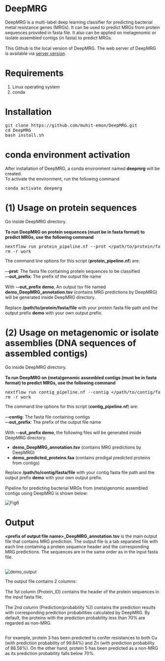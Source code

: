 # DeepMRG
DeepMRG is a multi-label deep learning classifier for predicting bacterial metal resistance genes (MRGs). It can be used to predict MRGs from protein sequences provided in fasta file. It also can be applied on metagenomic or isolate assembled contigs (in fasta) to predict MRGs. <br><br>
This Github is the local version of DeepMRG. The web server of DeepMRG is available via <a href="https://deepmrg.cs.vt.edu/deepmrg">server version</a>. 
# Requirements
<ol>
  <li>Linux operating system</li>
  <li>conda</li>
</ol>

# Installation
<pre>
git clone https://<i></i>github.com/muhit-emon/DeepMRG.git
cd DeepMRG
bash install.sh
</pre>
# conda environment activation
After installation of DeepMRG, a conda environment named <b>deepmrg</b> will be created.<br>
To activate the environment, run the following command <br>
<pre>
conda activate deepmrg
</pre>
# (1) Usage on protein sequences
Go inside DeepMRG directory. <br> <br>
<b>To run DeepMRG on protein sequences (must be in fasta format) to predict MRGs, use the following command</b> <br>
<pre>
nextflow run protein_pipeline.nf --prot &lt/path/to/protein/fasta/file&gt --out_prefix &ltprefix of output file name&gt
rm -r work
</pre>
The command line options for this script (<b>protein_pipeline.nf</b>) are: <br><br>
<b>--prot</b>: The fasta file containing protein sequences to be classified <br>
<b>--out_prefix</b>: The prefix of the output file name <br><br>
With <b>--out_prefix demo</b>, An output tsv file named <b>demo_DeepMRG_annotation.tsv</b> (contains MRG predictions by DeepMRG) will be generated inside DeepMRG directory. <br><br>
Replace <b>/path/to/protein/fasta/file</b> with your protein fasta file path and the output prefix <b>demo</b> with your own output prefix.
# (2) Usage on metagenomic or isolate assemblies (DNA sequences of assembled contigs)
Go inside DeepMRG directory. <br> <br>
<b>To run DeepMRG on (meta)genomic assembled contigs (must be in fasta format) to predict MRGs, use the following command</b> <br>
<pre>
nextflow run contig_pipeline.nf --contig &lt/path/to/contig/fasta/file&gt --out_prefix &ltprefix of output file name&gt
rm -r work
</pre>
The command line options for this script (<b>contig_pipeline.nf</b>) are: <br><br>
<b>--contig</b>: The fasta file containing contigs <br>
<b>--out_prefix</b>: The prefix of the output file name <br><br>
With <b>--out_prefix demo</b>, the following files will be generated inside DeepMRG directory.

<ul>
  <li><b>demo_DeepMRG_annotation.tsv</b> (contains MRG predictions by DeepMRG)</li>
  <li><b>demo_predicted_proteins.faa</b> (contains prodigal predicted proteins from contigs)</li>
</ul>

Replace <b>/path/to/contig/fasta/file</b> with your contig fasta file path and the output prefix <b>demo</b> with your own output prefix. <br><br>
Pipeline for predicting bacterial MRGs from (meta)genomic assembled contigs using DeepMRG is shown below:

![Fig6](https://drive.google.com/uc?export=view&id=1Nph1cXD6rJN0VSrwdKKpTVfUisx0rB6H)

# Output
<b>&lt;prefix of output file name&gt;_DeepMRG_annotation.tsv</b> is the main output file that contains MRG prediction. The output file is a tab separated file with each line containing a protein sequence header and the corresponding MRG predictions. The sequences are in the same order as in the input fasta file. <br><br>

![demo_output](https://drive.google.com/uc?export=view&id=1-pw5s0s6-eZwOe8OZ-woVWkd6kLqmNMM)

The output file contains 2 columns:<br><br>
The 1st  column (Protein_ID) contains the header of the protein sequences in the input fasta file.<br><br>
The 2nd column (Prediction(probability %)) contains the prediction results with corresponding prediction probabilities calculated by DeepMRG. By default, the proteins with the prediction probability less than 70% are regarded as non-MRG.<br><br>

For example, protein 3 has been predicted to confer resistances to both Cu (with prediction probability of 99.84%) and Zn (with prediction probability of 86.56%). On the other hand, protein 5 has been predicted as a non-MRG as its prediction probability falls below 70%.
